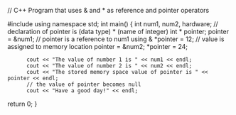 // C++ Program that uses &amp; and * as reference and pointer operators

   #include <iostream>
   using namespace std;
   int main()
   {
           int num1, num2, hardware;
           // declaration of pointer is (data type) * (name of integer)
          int * pointer;
           pointer = &num1; // pointer is a reference to num1 using &
          *pointer = 12;    // value is assigned to memory location
           pointer = &num2;
          *pointer = 24;
  
          cout << "The value of number 1 is " << num1 << endl;
          cout << "The value of number 2 is " << num2 << endl;
          cout << "The stored memory space value of pointer is " << pointer << endl; 
          // the value of pointer becomes null
          cout << "Have a good day!" << endl;
  
  return 0;
  }

